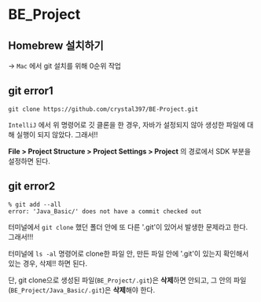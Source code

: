 # BE_Project

## Homebrew 설치하기
-> ```Mac``` 에서 git 설치를 위해 0순위 작업

## git error1
```
git clone https://github.com/crystal397/BE-Project.git
```

```IntelliJ``` 에서 위 명령어로 깃 클론을 한 경우, 자바가 설정되지 않아 생성한 파일에 대해 실행이 되지 않았다.
그래서!!

**File > Project Structure > Project Settings > Project** 의 경로에서 SDK 부분을 설정하면 된다.

## git error2

```
% git add --all
error: 'Java_Basic/' does not have a commit checked out
```

터미널에서 ```git clone``` 했던 폴더 안에 또 다른 '.git'이 있어서 발생한 문제라고 한다.
그래서!!!

터미널에 ```ls -al``` 명령어로 clone한 파일 안, 만든 파일 안에 '.git'이 있는지 확인해서 있는 경우, 삭제!! 하면 된다.

단,
git clone으로 생성된 파일(```BE_Project/.git```)은 **삭제**하면 안되고,
그 안의 파일(```BE_Project/Java_Basic/.git```)은 **삭제**해야 한다.
